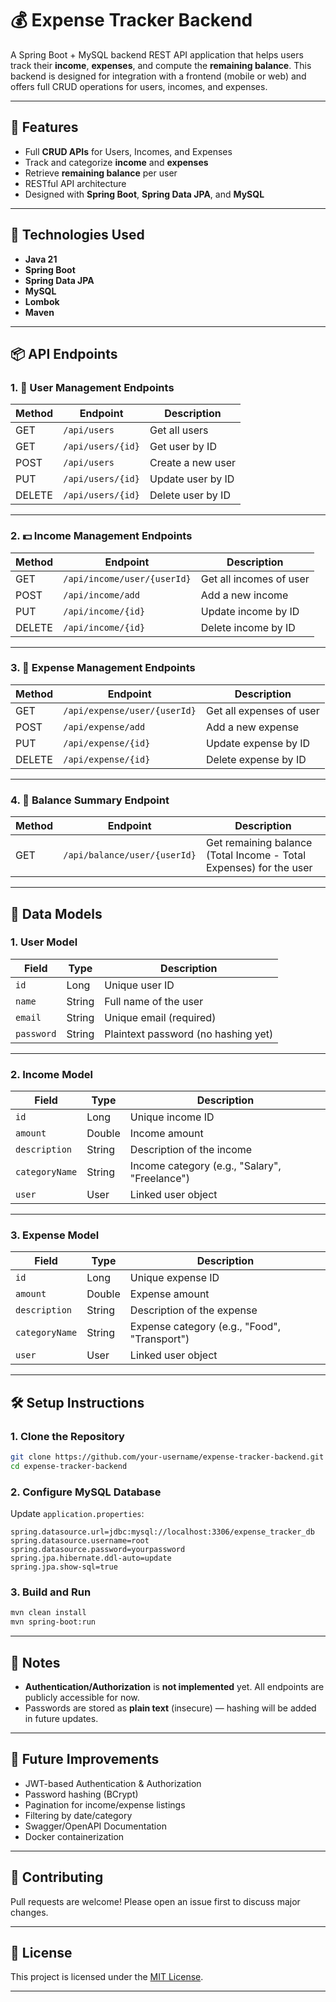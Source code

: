 # 💰 Expense Tracker Backend

A Spring Boot + MySQL backend REST API application that helps users track their **income**, **expenses**, and compute the **remaining balance**. This backend is designed for integration with a frontend (mobile or web) and offers full CRUD operations for users, incomes, and expenses.

---

## 🚀 Features

* Full **CRUD APIs** for Users, Incomes, and Expenses
* Track and categorize **income** and **expenses**
* Retrieve **remaining balance** per user
* RESTful API architecture
* Designed with **Spring Boot**, **Spring Data JPA**, and **MySQL**

---

## 🧩 Technologies Used

* **Java 21**
* **Spring Boot**
* **Spring Data JPA**
* **MySQL**
* **Lombok**
* **Maven**

---

## 📦 API Endpoints

### 1. 👤 User Management Endpoints

| Method | Endpoint          | Description       |
| ------ | ----------------- | ----------------- |
| GET    | `/api/users`      | Get all users     |
| GET    | `/api/users/{id}` | Get user by ID    |
| POST   | `/api/users`      | Create a new user |
| PUT    | `/api/users/{id}` | Update user by ID |
| DELETE | `/api/users/{id}` | Delete user by ID |

---

### 2. 💵 Income Management Endpoints

| Method | Endpoint                    | Description             |
| ------ | --------------------------- | ----------------------- |
| GET    | `/api/income/user/{userId}` | Get all incomes of user |
| POST   | `/api/income/add`           | Add a new income        |
| PUT    | `/api/income/{id}`          | Update income by ID     |
| DELETE | `/api/income/{id}`          | Delete income by ID     |

---

### 3. 🧾 Expense Management Endpoints

| Method | Endpoint                     | Description              |
| ------ | ---------------------------- | ------------------------ |
| GET    | `/api/expense/user/{userId}` | Get all expenses of user |
| POST   | `/api/expense/add`           | Add a new expense        |
| PUT    | `/api/expense/{id}`          | Update expense by ID     |
| DELETE | `/api/expense/{id}`          | Delete expense by ID     |

---

### 4. 🧮 Balance Summary Endpoint

| Method | Endpoint                     | Description                                                        |
| ------ | ---------------------------- | ------------------------------------------------------------------ |
| GET    | `/api/balance/user/{userId}` | Get remaining balance (Total Income - Total Expenses) for the user |

---

## 🧠 Data Models

### 1. **User Model**

| Field      | Type   | Description                         |
| ---------- | ------ | ----------------------------------- |
| `id`       | Long   | Unique user ID                      |
| `name`     | String | Full name of the user               |
| `email`    | String | Unique email (required)             |
| `password` | String | Plaintext password (no hashing yet) |

---

### 2. **Income Model**

| Field          | Type   | Description                                   |
| -------------- | ------ | --------------------------------------------- |
| `id`           | Long   | Unique income ID                              |
| `amount`       | Double | Income amount                                 |
| `description`  | String | Description of the income                     |
| `categoryName` | String | Income category (e.g., "Salary", "Freelance") |
| `user`         | User   | Linked user object                            |

---

### 3. **Expense Model**

| Field          | Type   | Description                                  |
| -------------- | ------ | -------------------------------------------- |
| `id`           | Long   | Unique expense ID                            |
| `amount`       | Double | Expense amount                               |
| `description`  | String | Description of the expense                   |
| `categoryName` | String | Expense category (e.g., "Food", "Transport") |
| `user`         | User   | Linked user object                           |

---

## 🛠️ Setup Instructions

### 1. Clone the Repository

```bash
git clone https://github.com/your-username/expense-tracker-backend.git
cd expense-tracker-backend
```

### 2. Configure MySQL Database

Update `application.properties`:

```properties
spring.datasource.url=jdbc:mysql://localhost:3306/expense_tracker_db
spring.datasource.username=root
spring.datasource.password=yourpassword
spring.jpa.hibernate.ddl-auto=update
spring.jpa.show-sql=true
```

### 3. Build and Run

```bash
mvn clean install
mvn spring-boot:run
```

---

## 🔐 Notes

* **Authentication/Authorization** is **not implemented** yet. All endpoints are publicly accessible for now.
* Passwords are stored as **plain text** (insecure) — hashing will be added in future updates.

---

## 🧪 Future Improvements

* JWT-based Authentication & Authorization
* Password hashing (BCrypt)
* Pagination for income/expense listings
* Filtering by date/category
* Swagger/OpenAPI Documentation
* Docker containerization

---

## 🤝 Contributing

Pull requests are welcome! Please open an issue first to discuss major changes.

---

## 📜 License

This project is licensed under the [MIT License](LICENSE).

---
